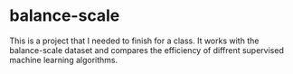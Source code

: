 # balance-scale

This is a project that I needed to finish for a class. It works with the balance-scale dataset and compares the efficiency of diffrent supervised machine learning algorithms. 
